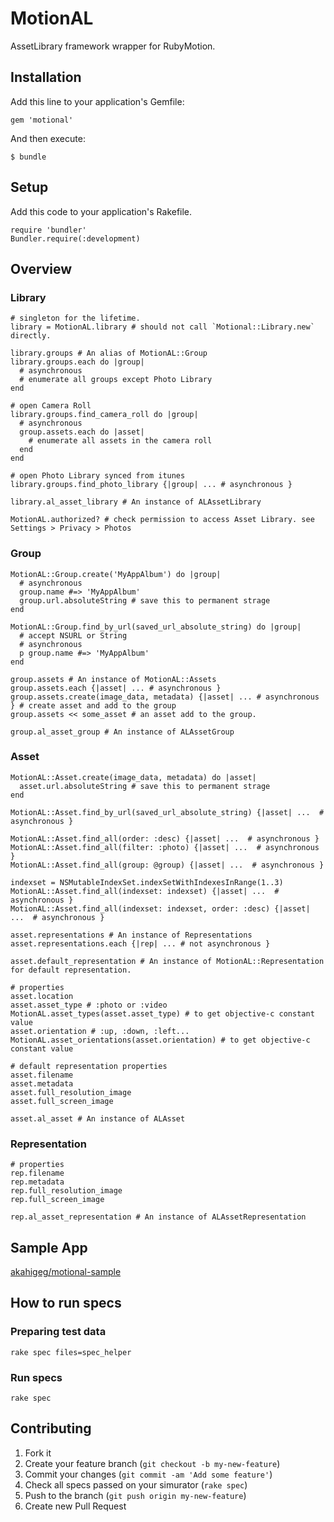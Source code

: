 # MotionAL

AssetLibrary framework wrapper for RubyMotion.

## Installation

Add this line to your application's Gemfile:

    gem 'motional'

And then execute:

    $ bundle

## Setup

Add this code to your application's Rakefile.

    require 'bundler'
    Bundler.require(:development)

## Overview

### Library

    # singleton for the lifetime.
    library = MotionAL.library # should not call `Motional::Library.new` directly.

    library.groups # An alias of MotionAL::Group
    library.groups.each do |group|
      # asynchronous
      # enumerate all groups except Photo Library
    end

    # open Camera Roll
    library.groups.find_camera_roll do |group| 
      # asynchronous    
      group.assets.each do |asset|
        # enumerate all assets in the camera roll
      end
    end

    # open Photo Library synced from itunes
    library.groups.find_photo_library {|group| ... # asynchronous }

    library.al_asset_library # An instance of ALAssetLibrary

    MotionAL.authorized? # check permission to access Asset Library. see Settings > Privacy > Photos

### Group

    MotionAL::Group.create('MyAppAlbum') do |group|
      # asynchronous
      group.name #=> 'MyAppAlbum'
      group.url.absoluteString # save this to permanent strage
    end
    
    MotionAL::Group.find_by_url(saved_url_absolute_string) do |group|
      # accept NSURL or String 
      # asynchronous
      p group.name #=> 'MyAppAlbum'
    end

    group.assets # An instance of MotionAL::Assets
    group.assets.each {|asset| ... # asynchronous }
    group.assets.create(image_data, metadata) {|asset| ... # asynchronous } # create asset and add to the group
    group.assets << some_asset # an asset add to the group.

    group.al_asset_group # An instance of ALAssetGroup
    
### Asset

    MotionAL::Asset.create(image_data, metadata) do |asset|
      asset.url.absoluteString # save this to permanent strage
    end

    MotionAL::Asset.find_by_url(saved_url_absolute_string) {|asset| ...  # asynchronous }

    MotionAL::Asset.find_all(order: :desc) {|asset| ...  # asynchronous }
    MotionAL::Asset.find_all(filter: :photo) {|asset| ...  # asynchronous }
    MotionAL::Asset.find_all(group: @group) {|asset| ...  # asynchronous }

    indexset = NSMutableIndexSet.indexSetWithIndexesInRange(1..3)
    MotionAL::Asset.find_all(indexset: indexset) {|asset| ...  # asynchronous }
    MotionAL::Asset.find_all(indexset: indexset, order: :desc) {|asset| ...  # asynchronous }

    asset.representations # An instance of Representations
    asset.representations.each {|rep| ... # not asynchronous }

    asset.default_representation # An instance of MotionAL::Representation for default representation.

    # properties
    asset.location
    asset.asset_type # :photo or :video
    MotionAL.asset_types(asset.asset_type) # to get objective-c constant value
    asset.orientation # :up, :down, :left...
    MotionAL.asset_orientations(asset.orientation) # to get objective-c constant value

    # default representation properties
    asset.filename
    asset.metadata
    asset.full_resolution_image
    asset.full_screen_image
    
    asset.al_asset # An instance of ALAsset

### Representation

    # properties
    rep.filename
    rep.metadata
    rep.full_resolution_image
    rep.full_screen_image

    rep.al_asset_representation # An instance of ALAssetRepresentation

## Sample App

[akahigeg/motional-sample](https://github.com/akahigeg/motional-sample)

## How to run specs

### Preparing test data

    rake spec files=spec_helper

### Run specs

    rake spec

## Contributing

1. Fork it
2. Create your feature branch (`git checkout -b my-new-feature`)
3. Commit your changes (`git commit -am 'Add some feature'`)
4. Check all specs passed on your simurator (`rake spec`)
5. Push to the branch (`git push origin my-new-feature`)
6. Create new Pull Request
